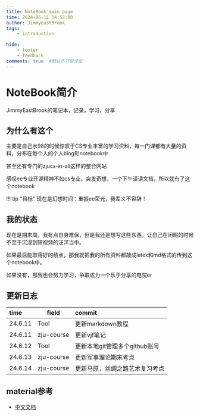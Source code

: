 ```yaml
---
title: NoteBook'main page
time: 2024-06-11 14:53:00
author: JimmyEastBrook
tags: 
    - introduction

hide:
    - footer
    - feedback  
comments: true  #默认不开启评论
--- 
```

# NoteBook简介

JimmyEastBrook的笔记本，记录，学习，分享

## 为什么有这个

主要是自己水98的时候惊叹于CS专业丰富的学习资料，每一门课都有大量的资料，分布在每个人的个人blog和notebook中

甚至还有专门的zjucs-in-all这样的整合网站

感叹ee专业开源精神不如cs专业，突发奇想，一个下午读读文档，所以就有了这个notebook

!!! tip "目标"
    现在是幻想时间：重振ee荣光，我辈义不容辞！

## 我的状态

现在是期末周，我有点自身难保，但是我还是想写这些东西，让自己在闲暇的时候不至于沉浸到短视频的汪洋当中。

如果最后能取得好的绩点，那我就把我的所有资料都敲成latex和md格式的传到这个notebook中。

如果没有，那我也会努力学习，争取成为一个乐于分享的电院er

## 更新日志

time|field|commit
:-|-|:-
24.6.11|Tool|更新markdown教程
24.6.11|zju-course|更新vjf笔记
24.6.12|Tool|更新本地git管理多个github账号
24.6.13|zju-course|更新军事理论期末考点
24.6.14|zju-course|更新马原，丝绸之路艺术复习考点

## material参考

- [中文文档](https://mkdoc-material.llango.com/)


